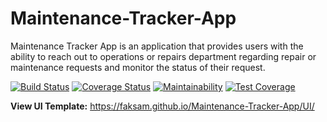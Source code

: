 # Maintenance-Tracker-App
Maintenance Tracker App is an application that provides users with the ability to reach out to operations or repairs department regarding repair or maintenance requests and monitor the status of their request.

[![Build Status](https://travis-ci.org/faksam/Maintenance-Tracker-App.svg?branch=develop)](https://travis-ci.org/faksam/Maintenance-Tracker-App) [![Coverage Status](https://coveralls.io/repos/github/faksam/Maintenance-Tracker-App/badge.svg?branch=develop)](https://coveralls.io/github/faksam/Maintenance-Tracker-App?branch=develop) [![Maintainability](https://api.codeclimate.com/v1/badges/bd6af380f6d4c687f483/maintainability)](https://codeclimate.com/github/faksam/Maintenance-Tracker-App/maintainability) [![Test Coverage](https://api.codeclimate.com/v1/badges/bd6af380f6d4c687f483/test_coverage)](https://codeclimate.com/github/faksam/Maintenance-Tracker-App/test_coverage)

<b> View UI Template:</b> https://faksam.github.io/Maintenance-Tracker-App/UI/ <br>